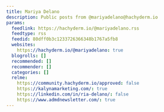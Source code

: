 ```yaml
---
title: Mariya Delano
description: Public posts from @mariyadelano@hachyderm.io
params:
  feedlink: https://hachyderm.io/@mariyadelano.rss
  feedtype: rss
  feedid: 80dff0b3c1233726366348b1767a5fb8
  websites:
    https://hachyderm.io/@mariyadelano: true
  blogrolls: []
  recommended: []
  recommender: []
  categories: []
  relme:
    https://community.hachyderm.io/approved: false
    https://kalynamarketing.com/: true
    https://linkedin.com/in/ria-delano/: false
    https://www.admdnewsletter.com/: true
---
```

